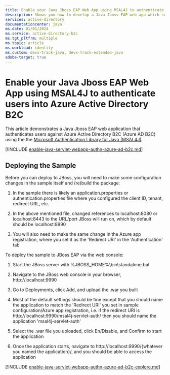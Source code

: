 ```yaml
---
title: Enable your Java Jboss EAP Web App using MSAL4J to authenticate users into Azure Active Directory B2C
description: Shows you how to develop a Java Jboss EAP web app which supports sign-in by Azure Active Directory B2C.
services: active-directory
documentationcenter: java
ms.date: 01/01/2024
ms.service: active-directory-b2c
ms.tgt_pltfrm: multiple
ms.topic: article
ms.workload: identity
ms.custom: devx-track-java, devx-track-extended-java
adobe-target: true
---
```


# Enable your Java Jboss EAP Web App using MSAL4J to authenticate users into Azure Active Directory B2C

This article demonstrates a Java Jboss EAP web application that authenticates users against Azure Active Directory B2C (Azure AD B2C) using the the [Microsoft Authentication Library for Java (MSAL4J)](https://github.com/AzureAD/microsoft-authentication-library-for-java).

[!INCLUDE [enable-java-servlet-webapp-authn-azure-ad-b2c.md](includes/enable-java-servlet-webapp-authn-azure-ad-b2c.md)]

## Deploying the Sample

Before you can deploy to JBoss, you will need to make some configuration changes in the sample itself and (re)build the package:

1. In the sample there is likely an application.properties or authentication.properties file where you configured the client ID, tenant, redirect URL, etc.

1. In the above mentioned file, changed references to localhost:8080 or localhost:8443 to the URL/port JBoss will run on, which by default should be localhost:9990

1. You will also need to make the same change in the Azure app registration, where you set it as the 'Redirect URI' in the 'Authentication' tab

To deploy the sample to JBoss EAP via the web console:

1. Start the JBoss server with %JBOSS_HOME%\bin\standalone.bat

1. Navigate to the JBoss web console in your browser, http://localhost:9990

1. Go to Deployments, click Add, and upload the .war you built

1. Most of the default settings should be fine except that you should name the application to match the 'Redirect URI' you set in sample configuration/Azure app registration, i.e. if the redirect URI is http://localhost:9990/msal4j-servlet-auth/ then you should name the application 'msal4j-servlet-auth'

1. Select the .war file you uploaded, click En/Disable, and Confirm to start the application

1. Once the application starts, navigate to http://localhost:9990/{whatever you named the application}/, and you should be able to access the application

[!INCLUDE [enable-java-servlet-webapp-authn-azure-ad-b2c-explore.md](includes/enable-java-servlet-webapp-authn-azure-ad-b2c-explore.md)]
